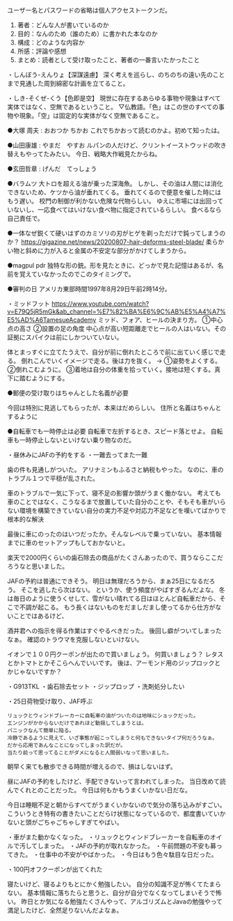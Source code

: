 ユーザー名とパスワードの省略は個人アクセストークンだ。


1. 著者：どんな人が書いているのか
2. 目的：なんのため（誰のため）に書かれた本なのか
3. 構成：どのような内容か
4. 所感：評論や感想
5. まとめ：読者として受け取ったこと、著者の一番言いたかったこと  



・しんぼう-えんりょ【深謀遠慮】
深く考えを巡らし、のちのちの遠い先のことまで見通した周到綿密な計画を立てること。


・しき-そくぜ-くう【色即是空】
現世に存在するあらゆる事物や現象はすべて実体ではなく、空無であるということ。
▽仏教語。「色」はこの世のすべての事物や現象。「空」は固定的な実体がなく空無であること。


●大塚 周夫 : おおつか ちかお
これでちかおって読むのかよ。初めて知ったは。


●山田康雄 : やまだ　やすお
ルパンの人だけど、クリントイーストウッドの吹き替えもやってたみたい。
今日、戦略大作戦見たからね。


●玄田哲章 : げんだ　てっしょう


●バラムツ
大トロを超える油が乗った深海魚。
しかし、その油は人間には消化できないため、ケツから油が垂れてくる。
垂れてくるので便意を催した時にはもう遅い。
校門の制御が利かない危険な代物らしい。
ゆえに市場には出回っていないし、一応食べてはいけない食べ物に指定されているらしい。
食べるなら自己責任で。



●一体なぜ鋭くて硬いはずのカミソリの刃がヒゲを剃っただけで鈍ってしまうのか？
https://gigazine.net/news/20200807-hair-deforms-steel-blade/
柔らかい物と斜めに力が入ると金属の不安定な部分がかけてしまうから。


●magpul pdr
独特な形の銃。形を見たときに、どっかで見た記憶はあるが、名前を覚えていなかったのでこのタイミングで。

●審判の日
アメリカ東部時間1997年8月29日午前2時14分。

・ミッドフット
https://www.youtube.com/watch?v=E79Q5jR5mGk&ab_channel=%E7%82%BA%E6%9C%AB%E5%A4%A7%E5%AD%A6TamesueAcademy
ミッド、フォア、ヒールの決まり方。
①中心点の高さ
②設置の足の角度
中心点が高い短距離走でヒールの人はいない。その証拠にスパイクは前にしかついていない。

体とまっすぐに立てたうえで、自分が前に倒れたところで前に出ていく感じで走る。
倒れこんでいくイメージで走る。後は力を抜く。
→
①姿勢をよくする。
②倒れこむように。
③着地は自分の体重を拾っていく。接地は短くする。真下に踏むようにする。



●郵便の受け取りはちゃんとした名義が必要

今回は特別に見逃してもらったが、本来はだめらしい。
住所と名義はちゃんとするように

●自転車でも一時停止は必要
自転車で左折するとき、スピード落とせよ。
自転車も一時停止しないといけない乗り物なのだ。





・昼休みにJAFの予約をする
・一難去ってまた一難

歯の件も見通しがついた。
アリナミンもふるさと納税もやった。
なのに、車のトラブル１つで平穏が乱された。

車のトラブルで一気に下って、寝不足の影響か頭がうまく働かない。
考えても車のことではなく、こうなるまで放置していた自分のことや、そもそも車がいらない環境を構築できていない自分の実力不足や対応力不足などを嘆いてばかりで根本的な解決

最後に車にのったのはいつだったか。そんなレベルで乗っていない。
基本情報までに車のセットアップもしておかないと。

楽天で2000円くらいの歯石除去の商品がたくさんあったので、買うならここだろうなと思いました。

JAFの予約は普通にできそう。
明日は無理だろうから、まぁ25日になるだろう。
そこを逃したら次はない。
というか、使う頻度がやばすぎるんだよな。
冬は毎日のように使うくせして、雪がない晴れてる日はほとんど自転車だから、そこで不調が起こる。
もう長くはないものをだましだまし使ってるから仕方がないことではあるけど、


酒井君への指示を得る作業はすぐやるべきだった。
後回し癖がついてしまったなぁ。
確認のトラウマを克服しないといけない。



イオンで１００円クーポンが出たので買いましょう。
何買いましょう？
レタスとかトマトとかそこらへんでいいです。
後は、アーモンド用のジップロックとかじゃないですか？

・G913TKL
・歯石除去セット
・ジップロップ
・洗剤処分したい

・25日荷物受け取り、JAF呼ぶ


    リュックとウィンドブレーカーに自転車の油がついたのは地味にショックだった。
    エンジンがかからないだけであれほど動揺してしまうとは。
    パニックなんて簡単に陥る。
    冷静であるように見えて、いざ事態が起こってしまうと何もできないタイプ何だろうなぁ。
    だから応用であんなことになってしまった訳だが。
    当たり前って思ってることがダメになると人間弱いなって思いました。


朝早く来ても散歩できる時間が増えるので、損はしないはず。


昼にJAFの予約をしたけど、手配できないって言われてしまった。
当日改めて読んでくれとのことだった。
今日は何もかもうまくいかない日だな。



今日は睡眠不足と朝からすべてがうまくいかないので気分の落ち込みがすごい。
こういうとき特有の書きたいことだらけ状態になっているので、都度書いていかないと頭がごちゃごちゃしすぎてやばい。



・車がまた動かなくなった。
・リュックとウィンドブレーカーを自転車のオイルで汚してしまった。
・JAFの予約が取れなかった。
・午前問題の不安も募ってきた。
・仕事中の不安がやばかった。
・今日はもう色々駄目な日だった。

・100円オフクーポンが出てくれた


寝たいけど、寝るよりもとにかく勉強したい。
自分の知識不足が怖くてたまらない。
基本情報に落ちたらと思うと、自分が自分でなくなってしまいそうで怖い。
昨日とか気になる勉強たくさんやって、アルゴリズムとJavaの勉強やって満足したけど、全然足りないんだよなぁ。
